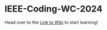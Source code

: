 # IEEE-Coding-WC-2024
Head over to the [Link to Wiki](https://github.com/AnshSrivastava2004/IEEE-Coding-WC-2024/wiki) to start learning!

